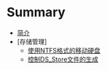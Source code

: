 # Summary

* [简介](README.md)
* [存储管理]
    * [使用NTFS格式的移动硬盘](storage/UseNTFS.md)
    * [控制DS_Store文件的生成](storage/DS_Store.md)